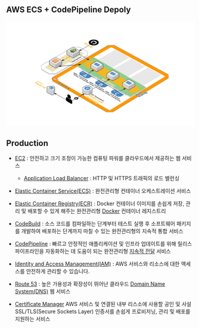 ## AWS ECS + CodePipeline Depoly

![](./ecs-codepipeline-depoly.png)

## Production

* [EC2](https://aws.amazon.com/ko/ec2/) : 안전하고 크기 조정이 가능한 컴퓨팅 파워를 클라우드에서 제공하는 웹 서비스
    * [Application Load Balancer](https://aws.amazon.com/ko/elasticloadbalancing/) : HTTP 및 HTTPS 트래픽의 로드 밸런싱

* [Elastic Container Service(ECS)](https://aws.amazon.com/ko/ecs/) : 완전관리형 컨테이너 오케스트레이션 서비스

* [Elastic Container Registry(ECR)](https://aws.amazon.com/ko/ecr/) : Docker 컨테이너 이미지를 손쉽게 저장, 관리 및 배포할 수 있게 해주는 완전관리형 [Docker](https://aws.amazon.com/ko/docker/) 컨테이너 레지스트리

* [CodeBuild](https://aws.amazon.com/ko/codebuild/) : 소스 코드를 컴파일하는 단계부터 테스트 실행 후 소프트웨어 패키지를 개발하여 배포하는 단계까지 마칠 수 있는 완전관리형의 지속적 통합 서비스

* [CodePipeline](https://aws.amazon.com/ko/codepipeline/) : 빠르고 안정적인 애플리케이션 및 인프라 업데이트를 위해 릴리스 파이프라인을 자동화하는 데 도움이 되는 완전관리형 [지속적 전달](https://aws.amazon.com/ko/devops/continuous-delivery/) 서비스

* [Identity and Access Management(IAM)](https://aws.amazon.com/ko/iam/) : AWS 서비스와 리소스에 대한 액세스를 안전하게 관리할 수 있습니다.

* [Route 53](https://aws.amazon.com/ko/route53/) : 높은 가용성과 확장성이 뛰어난 클라우드 [Domain Name System(DNS)](https://aws.amazon.com/ko/route53/what-is-dns/) 웹 서비스

* [Certificate Manager](https://aws.amazon.com/ko/certificate-manager/) AWS 서비스 및 연결된 내부 리스소에 사용할 공인 및 사설 SSL/TLS(Secure Sockets Layer) 인증서를 손쉽게 프로비저닝, 관리 및 배포를 지원하는 서비스

